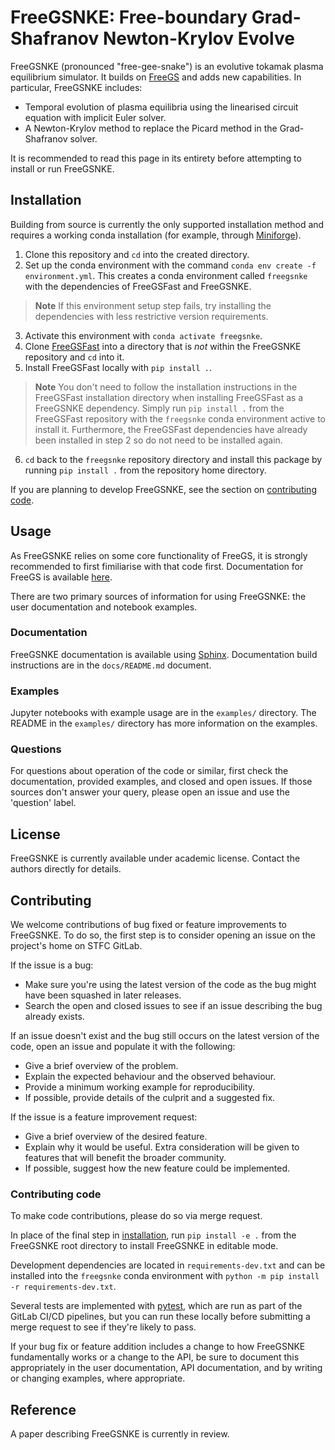 # FreeGSNKE: Free-boundary Grad-Shafranov Newton-Krylov Evolve

FreeGSNKE (pronounced "free-gee-snake") is an evolutive tokamak plasma
equilibrium simulator. It builds on
[FreeGS](https://github.com/bendudson/freegs) and adds new capabilities. In
particular, FreeGSNKE includes:
- Temporal evolution of plasma equilibria using the linearised circuit equation
  with implicit Euler solver.
- A Newton-Krylov method to replace the Picard method in the Grad-Shafranov
  solver.

It is recommended to read this page in its entirety before attempting to install
or run FreeGSNKE.

## Installation
Building from source is currently the only supported installation method and
requires a working conda installation (for example, through
[Miniforge](https://github.com/conda-forge/miniforge)).

1. Clone this repository and `cd` into the created directory.
2. Set up the conda environment with the command `conda env create -f
   environment.yml`. This creates a conda environment called `freegsnke` with
   the dependencies of FreeGSFast and FreeGSNKE.
> **Note** If this environment setup step fails, try installing the dependencies
> with less restrictive version requirements. 
3. Activate this environment with `conda activate freegsnke`.
4. Clone [FreeGSFast](https://github.com/farscape-project/freegsfast) into a
   directory that is *not* within the FreeGSNKE repository and `cd` into it.
5. Install FreeGSFast locally with `pip install .`.
> **Note** You don't need to follow the installation instructions in the
> FreeGSFast installation directory when installing FreeGSFast as a FreeGSNKE
> dependency. Simply run `pip install .` from the FreeGSFast repository with the
> `freegsnke` conda environment active to install it. Furthermore, the
> FreeGSFast dependencies have already been installed in step 2 so do not need
> to be installed again.
6. `cd` back to the `freegsnke` repository directory and install this package by
   running `pip install .` from the repository home directory.

If you are planning to develop FreeGSNKE, see the section on
[contributing code](#contributing-code).

## Usage

As FreeGSNKE relies on some core functionality of FreeGS, it is strongly
recommended to first fimiliarise with that code first. Documentation for FreeGS
is available [here](https://freegs.readthedocs.io/en/latest/).

There are two primary sources of information for using FreeGSNKE: the user
documentation and notebook examples.

### Documentation

FreeGSNKE documentation is available using
[Sphinx](https://www.sphinx-doc.org/en/master/). Documentation build
instructions are in the `docs/README.md` document.

### Examples

Jupyter notebooks with example usage are in the `examples/` directory. The
README in the `examples/` directory has more information on the examples.

### Questions

For questions about operation of the code or similar, first check the
documentation, provided examples, and closed and open issues. If those sources
don't answer your query, please open an issue and use the 'question' label.

## License

FreeGSNKE is currently available under academic license. Contact the authors
directly for details.

## Contributing

We welcome contributions of bug fixed or feature improvements to FreeGSNKE. To
do so, the first step is to consider opening an issue on the project's home on
STFC GitLab.

If the issue is a bug:
- Make sure you're using the latest version of the code as the bug might have
  been squashed in later releases.
- Search the open and closed issues to see if an issue describing the bug
  already exists.
  
If an issue doesn't exist and the bug still occurs on the
latest version of the code, open an issue and populate it with the following:
- Give a brief overview of the problem.
- Explain the expected behaviour and the observed behaviour.
- Provide a minimum working example for reproducibility.
- If possible, provide details of the culprit and a suggested fix.

If the issue is a feature improvement request:
- Give a brief overview of the desired feature.
- Explain why it would be useful. Extra consideration will be given to features
  that will benefit the broader community.
- If possible, suggest how the new feature could be implemented.

### Contributing code

To make code contributions, please do so via merge request.

In place of the final step in [installation](#installation), run `pip install -e
.` from the FreeGSNKE root directory to install FreeGSNKE in editable mode.

Development dependencies are located in `requirements-dev.txt` and can be
installed into the `freegsnke` conda environment with `python -m pip install -r
requirements-dev.txt`.

Several tests are implemented with [pytest](https://docs.pytest.org/en), which
are run as part of the GitLab CI/CD pipelines, but you can run these locally
before submitting a merge request to see if they're likely to pass.

If your bug fix or feature addition includes a change to how FreeGSNKE
fundamentally works or a change to the API, be sure to document this
appropriately in the user documentation, API documentation, and by writing or
changing examples, where appropriate.


## Reference

A paper describing FreeGSNKE is currently in review.